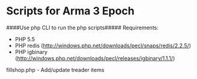 Scripts for Arma 3 Epoch
=======
####Use php CLI to run the php scripts#####
Requirements:
* PHP 5.5
* PHP redis (http://windows.php.net/downloads/pecl/snaps/redis/2.2.5/)
* PHP igbinary (http://windows.php.net/downloads/pecl/releases/igbinary/1.1.1/)

fillshop.php - Add/update treader items
